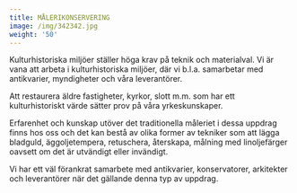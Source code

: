 ```yaml
---
title: MÅLERIKONSERVERING
image: /img/342342.jpg
weight: '50'
---
```

Kulturhistoriska miljöer ställer höga krav på teknik och materialval. Vi är vana att arbeta i kulturhistoriska miljöer, där vi b.l.a. samarbetar med antikvarier, myndigheter och våra leverantörer.

Att restaurera äldre fastigheter, kyrkor, slott m.m. som har ett kulturhistoriskt värde sätter prov på våra yrkeskunskaper. 

Erfarenhet och kunskap utöver det traditionella måleriet i dessa uppdrag finns hos oss och det kan bestå av olika former av tekniker som att lägga bladguld, äggoljetempera, retuschera, återskapa, målning med linoljefärger oavsett om det är utvändigt eller invändigt.  

Vi har ett väl förankrat samarbete med antikvarier, konservatorer, arkitekter och leverantörer när det gällande denna typ av uppdrag.
